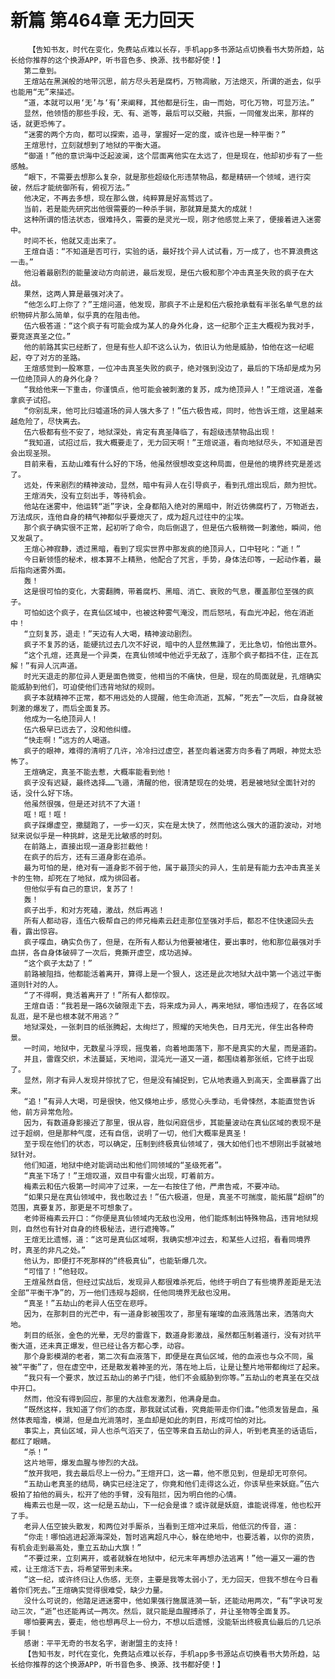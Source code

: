 # 新篇 第464章 无力回天
        【告知书友，时代在变化，免费站点难以长存，手机app多书源站点切换看书大势所趋，站长给你推荐的这个换源APP，听书音色多、换源、找书都好使！】
       第二章到。
       王煊站在黑渊般的地带沉思，前方尽头若是腐朽，万物凋敝，万法熄灭，所谓的逝去，似乎也能用“无”来描述。
       “道，本就可以用‘无’与‘有’来阐释，其他都是衍生，由一而始，可化万物，可显万法。”
       显然，他领悟的那些手段，无、有、逝等，最后可以交融，共振，一同催发出来，那样的话，就更恐怖了。
       “迷雾的两个方向，都可以探索，追寻，掌握好一定的度，或许也是一种平衡？”
       王煊思忖，立刻就想到了地狱的平衡大道。
       “御道！”他的意识海中泛起波澜，这个层面离他实在太远了，但是现在，他却初步有了一些感触。
       “眼下，不需要去想那么复杂，就是那些超级化形违禁物品，都是精研一个领域，进行突破，然后才能统御所有，俯视万法。”
       他决定，不再去多想，现在那么做，纯粹算是好高骛远了。
       当前，若是能先研究出他很需要的一种杀手锏，那就算是莫大的成就！
       这种所谓的悟法状态，很难持久，需要的是灵光一现，刚才他感觉上来了，便接着进入迷雾中。
       时间不长，他就又走出来了。
       王煊自语：“不知道是否可行，实验的话，最好找个异人试试看，万一成了，也不算浪费这一击。”
       他沿着最剧烈的能量波动方向前进，最后发现，是伍六极和那个冲击真圣失败的疯子在大战。
       果然，这两人算是最强对决了。
       “他怎么盯上你了？”王煊问道，他发现，那疯子不止是和伍六极抢承载有半张名单气息的丝织物碎片那么简单，似乎真的在阻击他。
       伍六极答道：“这个疯子有可能会成为某人的身外化身，这一纪那个正主大概视为我对手，要竞逐真圣之位。”
       他的前路其实已经断了，但是有些人却不这么认为，依旧认为他是威胁，怕他在这一纪崛起，夺了对方的圣路。
       王煊感觉到一股寒意，一位冲击真圣失败的疯子，绝对强到没边了，最后的下场却是成为另一位绝顶异人的身外化身？
       “我给他来一下重击，你谨慎点，他可能会被刺激的复苏，成为绝顶异人！”王煊说道，准备拿疯子试招。
       “你别乱来，他可比归墟道场的异人强大多了！”伍六极告戒，同时，他告诉王煊，这里越来越危险了，尽快离去。
       伍六极都有些不安了，地狱深处，肯定有真圣降临了，有超级违禁物品出现！
       “我知道，试招过后，我大概要走了，无力回天啊！”王煊说道，看向地狱尽头，不知道是否会出现圣殒。
       目前来看，五劫山难有什么好的下场，他虽然很想改变这种局面，但是他的境界终究是差远了。
       远处，传来剧烈的精神波动，显然，暗中有异人在引导疯子，看到孔煊出现后，颇为担忧。
       王煊消失，没有立刻出手，等待机会。
       他站在迷雾中，他运转“逝”字诀，全身都陷入绝对的黑暗中，附近彷佛腐朽了，万物逝去，万法成灰，连他自身的精气神都似乎要熄灭了，成为超凡过往中的尘埃。
       那个疯子确实很不正常，起初听了命令，向后倒退了，但是伍六极稍微一刺激他，瞬间，他又发飙了。
       王煊心神寂静，透过黑暗，看到了现实世界中那发疯的绝顶异人，口中轻叱：“逝！”
       今日新领悟的秘术，根本算不上精熟，他配合了咒言，手势，身体法印等，一起动作着，最后指向迷雾外面。
       轰！
       这是很可怕的变化，大雾翻腾，带着腐朽、黑暗、消亡、衰败的气息，覆盖那位至强的疯子。
       可怕如这个疯子，在真仙区域中，也被这种雾气淹没，而后怒吼，有血光冲起，他在消逝中！
       “立刻复苏，退走！”天边有人大喝，精神波动剧烈。
       疯子不复苏的话，能硬抗过去几次不好说，暗中的人显然焦躁了，无比急切，怕他出意外。
       “这个孔煊，还真是一个异类，在真仙领域中他近乎无敌了，连那个疯子都挡不住，正在瓦解！”有异人沉声道。
       时光天退走的那位异人更是面色微变，他相当的不痛快，但是，现在的局面就是，孔煊确实能威胁到他们，可迫使他们违背地狱的规则。
       疯子本就精神不正常，都不用远处的人提醒，他生命流逝，瓦解，“死去”一次后，自身就被刺激的爆发了，而后全面复苏。
       他成为一名绝顶异人！
       伍六极早已远去了，没和他纠缠。
       “快走啊！”远方的人喝道。
       疯子的眼神，难得的清明了几许，冷冷扫过虚空，甚至向着迷雾方向多看了两眼，神觉太恐怖了。
       王煊确定，真圣不能去惹，大概率能看到他！
       疯子没有迟疑，最终选择……飞遁，清醒的他，很清楚现在的处境，若是被地狱全面针对的话，没什么好下场。
       他虽然很强，但是还对抗不了大道！
       哐！哐！哐！
       疯子踩爆虚空，撒腿跑了，一步一幻灭，实在是太快了，然而他这么强大的道韵波动，对地狱来说似乎是一种挑衅，这是无比敏感的时刻。
       在前路上，直接出现一道身影拦截他！
       在疯子的后方，还有三道身影在追杀。
       最为可怕的是，绝对有一道身影不弱于他，属于最顶尖的异人，生前是有能力去冲击真圣关卡的生物，却死在了地狱，成为徘回者。
       但他似乎有自己的意识，复苏了！
       轰！
       疯子出手，和对方死磕，激战，然后再逃！
       所有人都动容，连伍六极帮自己的师兄梅素云赶走那位至强对手后，都忍不住快速回头去看，露出惊容。
       疯子喋血，确实负伤了，但是，在所有人都认为他要被堵住，要出事时，他和那位最强对手血拼，各自身体破碎了一次后，竟撕开虚空，成功逃掉。
       “这个疯子太勐了！”
       前路被阻挡，他都能活着离开，算得上是一个狠人，这还是此次地狱大战中第一个逃过平衡道则针对的人。
       “了不得啊，竟活着离开了！”所有人都惊叹。
       王煊自语：“我若是一路6次破限走下去，将来成为异人，再来地狱，哪怕违规了，在各区域乱逛，是不是也根本就不用逃？”
       地狱深处，一张刺目的纸张腾起，太绚烂了，照耀的天地失色，日月无光，伴生出各种奇景。
       一时间，地狱中，无数星斗浮现，摇曳着，向着地面落下，那不是真实的大星，而是道韵。
       并且，雷霆交织，术法蔓延，天地间，混沌光一道又一道，都围绕着那张纸，它终于出现了。
       显然，刚才有异人发现并惊扰了它，但是没有捕捉到，它从地表遁入到高天，全面暴露了出来。
       “追！”有异人大喝，可是很快，他又倏地止步，感觉心头季动，毛骨悚然，本能直觉告诉他，前方异常危险。
       因为，有数道身影接近了那里，很从容，胜似闲庭信步，其能量波动在真仙区域的表现不是过于超纲，但是那种气度，还有自信，说明了一切，他们大概率是真圣！
       至于现在他们的状态，可以确定，压制到终极真仙领域了，强大如他们也不想刚出手就被地狱针对。
       他们知道，地狱中绝对能调动出和他们同领域的“圣级死者”。
       “真圣下场了！”王煊叹道，双目中有雷火出现，盯着前方。
       梅素云和伍六极第一时间冲了过来，一左一右按住了他，严肃告戒，不要冲动。
       “如果只是在真仙领域中，我也敢过去！”伍六极道，但是，真圣不可揣度，能拓展“超纲”的范围，真要复苏，那更是不可想象了。
       老帅哥梅素云开口：“你便是真仙领域内无敌也没用，他们能炼制出特殊物品，违背地狱规则，自然也有针对自身的终极秘法，进行遮掩等。”
       王煊无比遗憾，道：“这可是真仙区域啊，我确实想冲过去，和某些人过招，看看同境界时，真圣的非凡之处。”
       他认为，即便打不死那样的“终极真仙”，也能斩爆几次。
       “可惜了！”他轻叹。
       王煊虽然自信，但经过实战后，发现异人都很难杀死后，他终于明白了有些境界差距是无法全部“平衡干净”的，万一他们违规与超纲，任他同境界无敌也没用。
       “真圣！”五劫山的老异人伍空在悲呼。
       因为，在那刺目的光芒中，有一道身影被围攻了，那里有璀璨的血液溅落出来，洒落向大地。
       刺目的纸张，金色的光晕，无尽的雷霆下，数道身影激战，虽然都压制着道行，没有对抗平衡大道，还未真正爆发，但已经让各方都心季，动容。
       那个身影模湖的老者，第二次有血液落下，即便是在真仙区域，他的血液也与众不同，虽被“平衡”了，但在虚空中，还是散发着神圣的光，落在地上后，让是让整片地带都绚烂了起来。
       “我只有一个要求，放过五劫山的弟子门徒，他们不会威胁到你等。”五劫山的老真圣在交战中开口。
       然而，他没有得到回应，那里的大战愈发激烈，他满身是血。
       “既然这样，我知道了你们的态度，那我就试试看，究竟能带走你们谁。”他须发皆是血，虽然体表暗澹，模湖，但是血光淌落时，圣血却是如此的刺目，形成可怕的对比。
       事实上，真仙区域，异人也杀气滔天了，伍空等来自五劫山的异人，听到老真圣的话语后，都红了眼睛。
       “杀！”
       这片地带，爆发血腥与惨烈的大战。
       “放开我吧，我去最后尽上一份力。”王煊开口，这一幕，他不愿见到，但是却无可奈何。
       “五劫山老真圣的结局，确实已经注定了，你竟和他们走得这么近，你该早些来妖庭。”伍六极拍了拍他的肩头，松开了他的手臂，没有阻拦，因为明白他的心情。
       梅素云也是一叹，这一纪是五劫山，下一纪会是谁？或许就是妖庭，谁能说得准，他也松开了手。
       老异人伍空披头散发，和两位对手厮杀，当看到王煊冲过来后，他低沉的传音，道：
       “你走！哪怕逃进起源海深处，暂时逃离超凡中心，躲在绝地中，也要活着，以你的资质，有机会走到最高处，重立五劫山大旗！”
       “不要过来，立刻离开，或者就躲在地狱中，纪元末年再想办法逃离！”他一遍又一遍的告戒，让王煊活下去，将希望带到未来。
       “这一纪，或许终归让人伤感，无奈，主要是我等太弱小了，无力回天，但我不想在今日看着你们死去。”王煊确实觉得很难受，缺少力量。
       没什么可说的，他踏足进迷雾中，他如果强行施展涟漪一斩，还能动用两次，“有”字诀可发动三次，“逝”也还能再试一两次。然后，就只能是血腥搏杀了，并让圣物等全面复苏。
       哪怕要离去，要走，他也想再尽上一份力，不想以后遗憾，没能斩出终极真仙最后的几记杀手锏！
       感谢：平平无奇的书友名字，谢谢盟主的支持！
       【告知书友，时代在变化，免费站点难以长存，手机app多书源站点切换看书大势所趋，站长给你推荐的这个换源APP，听书音色多、换源、找书都好使！】